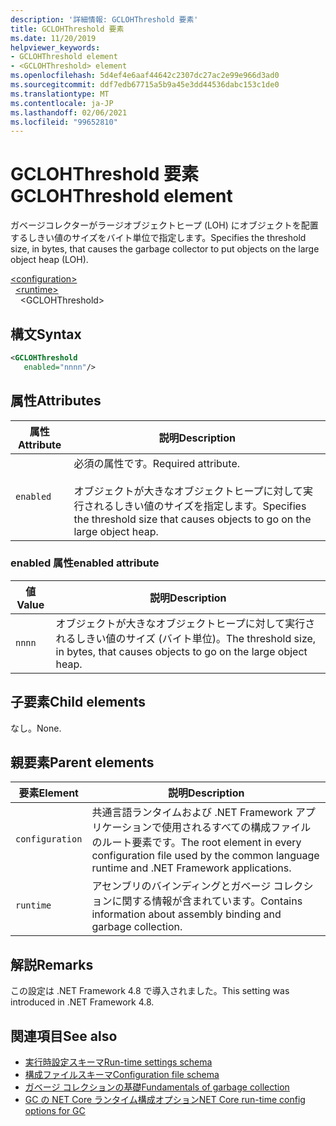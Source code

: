 ```yaml
---
description: '詳細情報: GCLOHThreshold 要素'
title: GCLOHThreshold 要素
ms.date: 11/20/2019
helpviewer_keywords:
- GCLOHThreshold element
- <GCLOHThreshold> element
ms.openlocfilehash: 5d4ef4e6aaf44642c2307dc27ac2e99e966d3ad0
ms.sourcegitcommit: ddf7edb67715a5b9a45e3dd44536dabc153c1de0
ms.translationtype: MT
ms.contentlocale: ja-JP
ms.lasthandoff: 02/06/2021
ms.locfileid: "99652810"
---
```

# <a name="gclohthreshold-element"></a><span data-ttu-id="03057-103">GCLOHThreshold 要素</span><span class="sxs-lookup"><span data-stu-id="03057-103">GCLOHThreshold element</span></span>

<span data-ttu-id="03057-104">ガベージコレクターがラージオブジェクトヒープ (LOH) にオブジェクトを配置するしきい値のサイズをバイト単位で指定します。</span><span class="sxs-lookup"><span data-stu-id="03057-104">Specifies the threshold size, in bytes, that causes the garbage collector to put objects on the large object heap (LOH).</span></span>

[\<configuration>](../configuration-element.md)\
&nbsp;&nbsp;[\<runtime>](runtime-element.md)\
&nbsp;&nbsp;&nbsp;&nbsp;\<GCLOHThreshold>

## <a name="syntax"></a><span data-ttu-id="03057-105">構文</span><span class="sxs-lookup"><span data-stu-id="03057-105">Syntax</span></span>

```xml
<GCLOHThreshold
   enabled="nnnn"/>
```

## <a name="attributes"></a><span data-ttu-id="03057-106">属性</span><span class="sxs-lookup"><span data-stu-id="03057-106">Attributes</span></span>

|<span data-ttu-id="03057-107">属性</span><span class="sxs-lookup"><span data-stu-id="03057-107">Attribute</span></span>|<span data-ttu-id="03057-108">説明</span><span class="sxs-lookup"><span data-stu-id="03057-108">Description</span></span>|
|---------------|-----------------|
|`enabled`|<span data-ttu-id="03057-109">必須の属性です。</span><span class="sxs-lookup"><span data-stu-id="03057-109">Required attribute.</span></span><br /><br /><span data-ttu-id="03057-110">オブジェクトが大きなオブジェクトヒープに対して実行されるしきい値のサイズを指定します。</span><span class="sxs-lookup"><span data-stu-id="03057-110">Specifies the threshold size that causes objects to go on the large object heap.</span></span>|

### <a name="enabled-attribute"></a><span data-ttu-id="03057-111">enabled 属性</span><span class="sxs-lookup"><span data-stu-id="03057-111">enabled attribute</span></span>

|<span data-ttu-id="03057-112">値</span><span class="sxs-lookup"><span data-stu-id="03057-112">Value</span></span>|<span data-ttu-id="03057-113">説明</span><span class="sxs-lookup"><span data-stu-id="03057-113">Description</span></span>|
|-----------|-----------------|
|`nnnn`|<span data-ttu-id="03057-114">オブジェクトが大きなオブジェクトヒープに対して実行されるしきい値のサイズ (バイト単位)。</span><span class="sxs-lookup"><span data-stu-id="03057-114">The threshold size, in bytes, that causes objects to go on the large object heap.</span></span>|

## <a name="child-elements"></a><span data-ttu-id="03057-115">子要素</span><span class="sxs-lookup"><span data-stu-id="03057-115">Child elements</span></span>

<span data-ttu-id="03057-116">なし。</span><span class="sxs-lookup"><span data-stu-id="03057-116">None.</span></span>

## <a name="parent-elements"></a><span data-ttu-id="03057-117">親要素</span><span class="sxs-lookup"><span data-stu-id="03057-117">Parent elements</span></span>

|<span data-ttu-id="03057-118">要素</span><span class="sxs-lookup"><span data-stu-id="03057-118">Element</span></span>|<span data-ttu-id="03057-119">説明</span><span class="sxs-lookup"><span data-stu-id="03057-119">Description</span></span>|
|-------------|-----------------|
|`configuration`|<span data-ttu-id="03057-120">共通言語ランタイムおよび .NET Framework アプリケーションで使用されるすべての構成ファイルのルート要素です。</span><span class="sxs-lookup"><span data-stu-id="03057-120">The root element in every configuration file used by the common language runtime and .NET Framework applications.</span></span>|
|`runtime`|<span data-ttu-id="03057-121">アセンブリのバインディングとガベージ コレクションに関する情報が含まれています。</span><span class="sxs-lookup"><span data-stu-id="03057-121">Contains information about assembly binding and garbage collection.</span></span>|

## <a name="remarks"></a><span data-ttu-id="03057-122">解説</span><span class="sxs-lookup"><span data-stu-id="03057-122">Remarks</span></span>

<span data-ttu-id="03057-123">この設定は .NET Framework 4.8 で導入されました。</span><span class="sxs-lookup"><span data-stu-id="03057-123">This setting was introduced in .NET Framework 4.8.</span></span>

## <a name="see-also"></a><span data-ttu-id="03057-124">関連項目</span><span class="sxs-lookup"><span data-stu-id="03057-124">See also</span></span>

- [<span data-ttu-id="03057-125">実行時設定スキーマ</span><span class="sxs-lookup"><span data-stu-id="03057-125">Run-time settings schema</span></span>](index.md)
- [<span data-ttu-id="03057-126">構成ファイルスキーマ</span><span class="sxs-lookup"><span data-stu-id="03057-126">Configuration file schema</span></span>](../index.md)
- [<span data-ttu-id="03057-127">ガベージ コレクションの基礎</span><span class="sxs-lookup"><span data-stu-id="03057-127">Fundamentals of garbage collection</span></span>](../../../../standard/garbage-collection/fundamentals.md)
- [<span data-ttu-id="03057-128">GC の NET Core ランタイム構成オプション</span><span class="sxs-lookup"><span data-stu-id="03057-128">NET Core run-time config options for GC</span></span>](../../../../core/run-time-config/garbage-collector.md)
